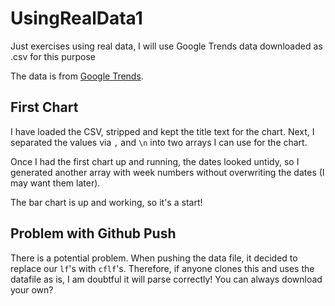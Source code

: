 # UsingRealData1
Just exercises using real data, I will use Google Trends data downloaded as .csv for this purpose

The data is from [Google Trends](https://trends.google.com/trends/explore?geo=GB&q=paddlesports). 

## First Chart

I have loaded the CSV, stripped and kept the title text for the chart. Next, I separated the values via `,` and `\n` into two arrays I can use for the chart.

Once I had the first chart up and running, the dates looked untidy, so I generated another array with week numbers without overwriting the dates (I may want them later).

The bar chart is up and working, so it's a start!

## Problem with Github Push

There is a potential problem. When pushing the data file, it decided to replace our `lf`'s with `cflf`'s. Therefore, if anyone clones this and uses the datafile as is, I am doubtful it will parse correctly! You can always download your own?  
